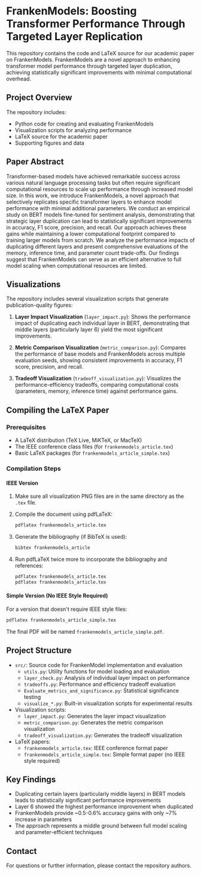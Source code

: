 # FrankenModels: Boosting Transformer Performance Through Targeted Layer Replication

This repository contains the code and LaTeX source for our academic paper on FrankenModels. FrankenModels are a novel approach to enhancing transformer model performance through targeted layer duplication, achieving statistically significant improvements with minimal computational overhead.

## Project Overview

The repository includes:
- Python code for creating and evaluating FrankenModels
- Visualization scripts for analyzing performance
- LaTeX source for the academic paper
- Supporting figures and data

## Paper Abstract

Transformer-based models have achieved remarkable success across various natural language processing tasks but often require significant computational resources to scale up performance through increased model size. In this work, we introduce FrankenModels, a novel approach that selectively replicates specific transformer layers to enhance model performance with minimal additional parameters. We conduct an empirical study on BERT models fine-tuned for sentiment analysis, demonstrating that strategic layer duplication can lead to statistically significant improvements in accuracy, F1 score, precision, and recall. Our approach achieves these gains while maintaining a lower computational footprint compared to training larger models from scratch. We analyze the performance impacts of duplicating different layers and present comprehensive evaluations of the memory, inference time, and parameter count trade-offs. Our findings suggest that FrankenModels can serve as an efficient alternative to full model scaling when computational resources are limited.

## Visualizations

The repository includes several visualization scripts that generate publication-quality figures:

1. **Layer Impact Visualization** (`layer_impact.py`): Shows the performance impact of duplicating each individual layer in BERT, demonstrating that middle layers (particularly layer 6) yield the most significant improvements.

2. **Metric Comparison Visualization** (`metric_comparison.py`): Compares the performance of base models and FrankenModels across multiple evaluation seeds, showing consistent improvements in accuracy, F1 score, precision, and recall.

3. **Tradeoff Visualization** (`tradeoff_visualization.py`): Visualizes the performance-efficiency tradeoffs, comparing computational costs (parameters, memory, inference time) against performance gains.

## Compiling the LaTeX Paper

### Prerequisites

- A LaTeX distribution (TeX Live, MiKTeX, or MacTeX)
- The IEEE conference class files (for `frankenmodels_article.tex`)
- Basic LaTeX packages (for `frankenmodels_article_simple.tex`)

### Compilation Steps

#### IEEE Version

1. Make sure all visualization PNG files are in the same directory as the `.tex` file.

2. Compile the document using pdfLaTeX:
   ```bash
   pdflatex frankenmodels_article.tex
   ```

3. Generate the bibliography (if BibTeX is used):
   ```bash
   bibtex frankenmodels_article
   ```

4. Run pdfLaTeX twice more to incorporate the bibliography and references:
   ```bash
   pdflatex frankenmodels_article.tex
   pdflatex frankenmodels_article.tex
   ```

#### Simple Version (No IEEE Style Required)

For a version that doesn't require IEEE style files:

```bash
pdflatex frankenmodels_article_simple.tex
```

The final PDF will be named `frankenmodels_article_simple.pdf`.

## Project Structure

- `src/`: Source code for FrankenModel implementation and evaluation
  - `utils.py`: Utility functions for model loading and evaluation
  - `layer_check.py`: Analysis of individual layer impact on performance
  - `tradeoffs.py`: Performance and efficiency tradeoff evaluation
  - `Evaluate_metrics_and_significance.py`: Statistical significance testing
  - `visualize_*.py`: Built-in visualization scripts for experimental results
- Visualization scripts:
  - `layer_impact.py`: Generates the layer impact visualization
  - `metric_comparison.py`: Generates the metric comparison visualization
  - `tradeoff_visualization.py`: Generates the tradeoff visualization
- LaTeX papers:
  - `frankenmodels_article.tex`: IEEE conference format paper
  - `frankenmodels_article_simple.tex`: Simple format paper (no IEEE style required)

## Key Findings

- Duplicating certain layers (particularly middle layers) in BERT models leads to statistically significant performance improvements
- Layer 6 showed the highest performance improvement when duplicated
- FrankenModels provide ~0.5-0.6% accuracy gains with only ~7% increase in parameters
- The approach represents a middle ground between full model scaling and parameter-efficient techniques

## Contact

For questions or further information, please contact the repository authors. 
